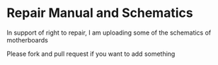 # Repair Manual and Schematics
In support of right to repair, I am uploading some of the schematics of motherboards

Please fork and pull request if you want to add something

